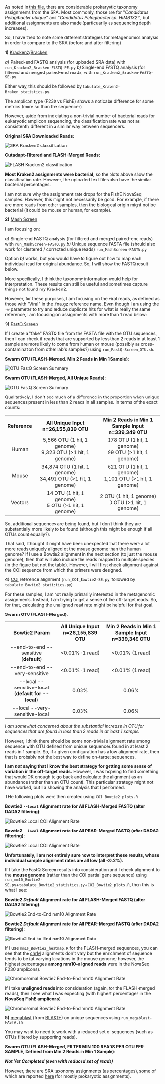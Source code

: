 As noted in [this file](https://github.com/cwarden45/PRJNA513845-eDNA_reanalysis/blob/master/extended_summary.xlsx), there are considerable prokaryotic taxonomy assignments from the SRA.  Most commonly, those are for "*Candidatus Pelagibacter ubique*" and "*Candidatus Pelagibacter sp. HIMB1321*", but additional assignments are also made (particuarlly as sequencing depth increases).

So, I have tried to note some different strategies  for metagenomics analysis in order to compare to the SRA (before and after filtering)

**1)** [Kracken2](http://ccb.jhu.edu/software/kraken2/)/[Bracken](https://ccb.jhu.edu/software/bracken/)

*a)* Paired-end FASTQ analysis (for uploaded SRA data) with `run_Kracken2_Bracken-FASTQ-PE.py`
*b)* Single-end FASTQ analysis (for filtered and merged paired-end reads) with `run_Kracken2_Bracken-FASTQ-SE.py`

Either way, this should be followed by `tabulate_Kraken2-Braken_statistics.py`.

The amplicon type (F230 vs FishE) shows a noticabe difference for some metrics (more so than the sequencer).

However, aside from indiciating a non-trivial number of bacterial reads for eukaryotic amplicon sequencing, the classification rate was not as consistently different in a similar way between sequencers.

**Original SRA Downloaded Reads:**

![SRA Kracken2 classification](SRA-downloaded_Kraken2-Bracken_domain_counts.png "SRA Kraken2 classification")

**Cutadapt-Filtered and FLASH-Merged Reads:**

![FLASH Kracken2 classification](FLASH_merged_Kraken2-Bracken_domain_counts.png "FLASH Kraken2 classification")

**Most Kraken2 assignments were bacterial**, so the plots above show the classification rate.  However, the uploaded text files also have the similar bacterial percentages.

I am not sure why the assignment rate drops for the FishE NovaSeq samples.  However, this might not necessarily be good.  For example, if there are more reads from other samples, then the biological origin might not be bacterial (it could be mouse or human, for example).

**2)** [Mash Screen](https://mash.readthedocs.io/en/latest/)

I am focusing on:

*a)* Single-end FASTQ analysis (for filtered and merged paired-end reads) with `run_MashScreen-FASTQ.py`
*b)* Unique sequence FASTA file (should also work for clustered /  corrected unique reads) `run_MashScreen-FASTA.py`

Option *b)* works, but you would have to figure out how to map each individual read for original abundance.  So, I will show the FASTQ result below.

More specifically, I think the taxonomy information would help for interpretation.  These results can still be useful and sometimes capture things not found my Kracken2.

However, for these purposes, I am focusing on the viral reads, as defined as those with "Viral" in the .fna.gz reference name.  Even though I am using the `-w` parameter to try and reduce duplicate hits for what is really the same reference, I am focusing on assignments with more than 1 read below:

**3)** [FastQ Screen](https://www.bioinformatics.babraham.ac.uk/projects/fastq_screen/)

If I create a "fake" FASTQ file from the FASTA file with the OTU sequences, then I can check if reads that are supported by less than 2 reads in at least 1 sample are more likely to come from human or mouse (possibly as cross-contamination from other lab's samples?) using `run_FastQ-Screen_OTU.sh`.

**Swarm OTU (FLASH-Merged, Min 2 Reads in Min 1 Sample)**:

![OTU FastQ Screen Summary](FLASH_combined_unique_seqs-min_2_reads-Swarm_OTU_with_counts_screen.png "OTU FastQ Screen Summary")

**Swarm OTU (FLASH-Merged, All Unique Reads)**:

![OTU FastQ Screen Summary](FLASH_combined_unique_seqs-swarm_format_screen.png "OTU FastQ Screen Summary")

Qualitatively, I don't see much of a difference in the proportion when unique sequences present in less than 2 reads in all samples.  In terms of the exact counts:

<table>
  <tbody>
    <tr>
      <th align="center">Reference</th>
      <th align="center">All Unique Input<br>n=26,155,839 OTU</th>
      <th align="center">Min 2 Reads in Min 1 Sample Input<br>n=339,349 OTU</th>
    </tr>
    <tr>
	    <td align="center">Human</td>
      <td align="center">5,566 OTU (1 hit, 1 genome)<br>9,323 OTU (&gt1 hit, 1 genome)</td>
      <td align="center">178 OTU (1 hit, 1 genome)<br>99 OTU (&gt1 hit, 1 genome)</td>
    </tr>
    <tr>
	    <td align="center">Mouse</td>
      <td align="center">34,874 OTU (1 hit, 1 genome)<br>34,491 OTU (&gt1 hit, 1 genome)</td>
      <td align="center">621 OTU (1 hit, 1 genome)<br>1,101 OTU (&gt1 hit, 1 genome)</td>
    </tr>
    <tr>
	    <td align="center">Vectors</td>
      <td align="center">14 OTU (1 hit, 1 genome)<br>5 OTU (&gt1 hit, 1 genome)</td>
      <td align="center">2 OTU (1 hit, 1 genome)<br>0 OTU (&gt1 hit, 1 genome)</td>
    </tr>
</tbody>
</table>

So, additional sequences are being found, but I don't think they are substantially more likely to be found (although this might be enough if all OTUs count equally?).

That said, I thought it might have been unexpected that there were a lot more reads uniquely aligned ot the mouse genome than the human genome?  If I use a Bowtie2 alignment in the next section (to just the  mouse genome), then that will also include the reads mapped to multiple species (in the figure but not the table).  However, I will first check alignment against the COI sequence from which the primers were designed.

**4)** [COI](https://github.com/cwarden45/PRJNA513845-eDNA_reanalysis/blob/master/OTU_clustering/COI_ref.fa) reference alignment (`run_COI_Bowtie2-SE.py`, followed by `tabulate_Bowtie2_statistics.py`)

For these samples, I am not really primarily interested in the metagenomic assignments.  Instead, I am trying to get a sense of the off-target reads.  So, for that, calculating the unaligned read rate might be helpful for that goal.

**Swarm OTU (FLASH-Merged)**:

<table>
  <tbody>
    <tr>
      <th align="center">Bowtie2 Param</th>
      <th align="center">All Unique Input<br>n=26,155,839 OTU</th>
      <th align="center">Min 2 Reads in Min 1 Sample Input<br>n=339,349 OTU</th>
    </tr>
    <tr>
	    <td align="center">--end-to-end --sensitive<br>(<b>default</b>)</td>
      <td align="center">&lt0.01% (1 read)</td>
      <td align="center">&lt0.01% (1 read)</td>
    </tr>
    <tr>
	    <td align="center">--end-to-end --very-sensitive</td>
      <td align="center">&lt0.01% (1 read)</td>
      <td align="center">&lt0.01% (1 read)</td>
    </tr>
    <tr>
	    <td align="center">--local --sensitive-local<br>(<b>default for --local</b>)</td>
      <td align="center">0.03%</td>
      <td align="center">0.06%</td>
    </tr>
    <tr>
	    <td align="center">--local --very-sensitive-local</td>
      <td align="center">0.03%</td>
      <td align="center">0.06%</td>
    </tr>
</tbody>
</table>

*I am somewhat concerned about the substantial increase in OTU for sequences that are found in less than 2 reads in at least 1 sample.*

However, I think there should be some non-trivial alignment rate among sequence with OTU  defined from unique sequences found in at least 2 reads in 1 sample.  So, if a given configuration has a low alignment rate, then that is probably not the best way to define on-target sequences.

**I am *not* saying that I know the best strategy for getting some sense of variation in the off-target reads.**  However, I was hopeing to find something that would OK enough to go back and calculate the alignment as an abundance (rather than an OTU count).  This particular strategy might not have worked, but I a showing the analysis that  I performed.

THe following plots were then created using `COI_Bowtie2_plots.R`.

**Bowtie2 `--local` Alignment rate for All FLASH-Merged FASTQ (after DADA2 filtering)**:

![Bowtie2 Local COI Alignment Rate](COI_Bowtie2-FLASH_Bowtie2_alignment_rate.png "Bowtie2 Local COI Alignment Rate")

**Bowtie2 `--local` Alignment rate for All PEAR-Merged FASTQ (after DADA2 filtering)**:

![Bowtie2 Local COI Alignment Rate](COI_Bowtie2-PEAR_Bowtie2_alignment_rate.png "Bowtie2 Local COI Alignment Rate")

**Unfortunately, I am not entirely sure how to interpret these results, whose individual sample alignment rates are all low (all <0.2%).**

If I take the FastQ Screen results into consideration and I check alignment to the **mouse genome** (rather than the COI partial gene sequence) using `run_mm10_Bowtie2-SE.py`+`tabulate_Bowtie2_statistics.py`+`COI_Bowtie2_plots.R`, then this is what I see:

**Bowtie2 *Default* Alignment rate for All FLASH-Merged FASTQ (after DADA2 filtering)**:

![Bowtie2 End-to-End mm10 Alignment Rate](mm10_Bowtie2-FLASH_Bowtie2_alignment_rate.png "Bowtie2 mm10 Alignment Rate")

**Bowtie2 *Default* Alignment rate for All PEAR-Merged FASTQ (after DADA2 filtering)**:

![Bowtie2 End-to-End mm10 Alignment Rate](mm10_Bowtie2-PEAR_Bowtie2_alignment_rate.png "Bowtie2 mm10 Alignment Rate")

If I  use `mm10_Bowtie2_heatmap.R` for the FLASH-merged sequences, you can see that the [chrM](https://www.ncbi.nlm.nih.gov/gene/17708) alignments don't vary but the enrichment of sequence tends to be (at varying locations in the mouse genome; however, the highest percentages **among mm10-aligned reads** were in the NovaSeq F230 amplicons).

![Chromosomal Bowtie2 End-to-End mm10 Alignment Rate](mm10_Bowtie2-FLASH_Bowtie2_alignment_rate_per_chr.PNG "Chromosomal Bowtie2 mm10 Alignment Rate")

If I take **unaligned reads** into consideration (again, for the FLASH-merged reads), then I see what I was expecting (with highest percentages in the **NovaSeq FishE amplicons**)

![Chromosomal Bowtie2 End-to-End mm10 Alignment Rate](mm10_Bowtie2-FLASH_Bowtie2_alignment_rate_per_chr-V2.PNG "Chromosomal Bowtie2 mm10 Alignment Rate")

**5)** [megablast](https://www.ncbi.nlm.nih.gov/books/NBK279668/) (from [BLAST+](https://ftp.ncbi.nlm.nih.gov/blast/executables/blast+/LATEST/)) on unique sequences using `run_megablast-FASTA.sh`

You may want to need to work with a reduced set of sequences (such as OTUs filtered by supporting reads).

**Swarm OTU (FLASH-Merged, FILTER MIN 100 READS PER OTU PER SAMPLE, Defined from Min 2 Reads in Min 1 Sample)**:

***Not Yet Completed (even with reduced set of reads)***

However, there are SRA taxonomy assignments (as percentages), some of which are reported [here](https://github.com/cwarden45/PRJNA513845-eDNA_reanalysis/blob/master/extended_summary.xlsx) (for mostly prokaryotic assignments).
